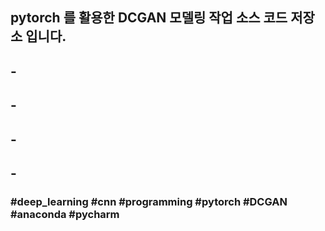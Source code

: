 ##
## pytorch 를 활용한 DCGAN 모델링 작업 소스 코드 저장소 입니다.
## -
## -
## -
## -
### #deep_learning #cnn #programming #pytorch #DCGAN #anaconda #pycharm
##

